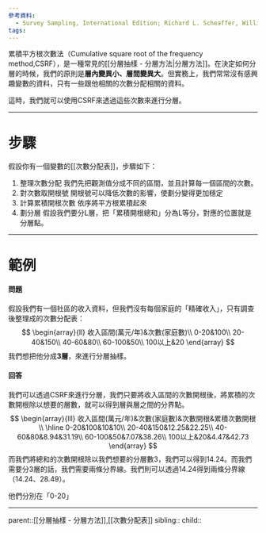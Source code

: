 ```yaml
---
參考資料:
  - Survey Sampling, International Edition; Richard L. Scheaffer, William Mendenhall. III
tags:
---
```

累積平方根次數法（Cumulative square root of the frequency method,CSRF），是一種常見的[[分層抽樣 - 分層方法|分層方法]]。在決定如何分層的時候，我們的原則是**層內變異小、層間變異大**。但實務上，我們常常沒有感興趣變數的資料，只有一些跟他相關的次數分配相關的資料。

這時，我們就可以使用CSRF來透過這些次數來進行分層。
- - -
# 步驟
假設你有一個變數的[[次數分配表]]，步驟如下：
1. 整理次數分配
	我們先把觀測值分成不同的區間，並且計算每一個區間的次數。
2. 對次數取開根號
	開根號可以降低次數的影響，使劃分變得更加穩定
3. 計算累積開根次數
	依序將平方根累積起來
4. 劃分層
	假設我們要分L層，把「累積開根總和」分為L等分，對應的位置就是分層點。
- - -
# 範例
#### 問題
假設我們有一個社區的收入資料，但我們沒有每個家庭的「精確收入」，只有調查後整理成的次數分配表：
$$
\begin{array}{ll}
收入區間(萬元/年)&次數(家庭數)\\
0-20&100\\
20-40&150\\
40-60&80\\
60-100&50\\
100以上&20
\end{array}
$$
我們想把他分成**3層**，來進行分層抽樣。
#### 回答
我們可以透過CSRF來進行分層，我們只要將收入區間的次數開根後，將累積的次數開根除以想要的層數，就可以得到層與層之間的分界點。
$$
\begin{array}{lll}
收入區間(萬元/年)&次數(家庭數)&次數開根&累積次數開根\\
\hline
0-20&100&10&10\\
20-40&150&12.25&22.25\\
40-60&80&8.94&31.19\\
60-100&50&7.07&38.26\\
100以上&20&4.47&42.73
\end{array}
$$
而我們將總和的次數開根除以我們想要的分層數3，我們可以得到14.24。而我們需要分3層的話，我們需要兩條分界線。我們則可以透過14.24得到兩條分界線（14.24、28.49）。

他們分別在「0-20」
- - -
parent::[[分層抽樣 - 分層方法]],[[次數分配表]]
sibling::
child::